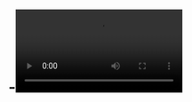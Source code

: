 # -![gif](https://images-ext-2.discordapp.net/external/21APIRnN81ZWteK1ScWv81ClNtlxxSIgd7dBz9nJbCE/https/media.tenor.com/yk0rmwnhbdoAAAPo/rody-dead-plate.mp4)
